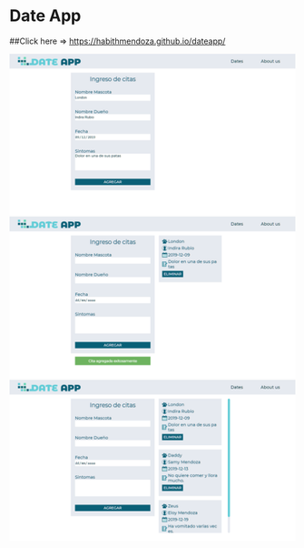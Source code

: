 # Date App

##Click here => https://habithmendoza.github.io/dateapp/

![](https://raw.githubusercontent.com/habithmendoza/dateapp/gh-pages/dateapp-1.PNG)
![](https://raw.githubusercontent.com/habithmendoza/dateapp/gh-pages/dateapp-2.PNG)
![](https://raw.githubusercontent.com/habithmendoza/dateapp/gh-pages/dateapp-3.PNG)
